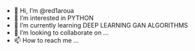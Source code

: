 - 👋 Hi, I’m @red1aroua
- 👀 I’m interested in PYTHON
- 🌱 I’m currently learning DEEP LEARNING GAN ALGORITHMS
- 💞️ I’m looking to collaborate on ...
- 📫 How to reach me ...

<!---
red1aroua/red1aroua is a ✨ special ✨ repository because its `README.md` (this file) appears on your GitHub profile.
You can click the Preview link to take a look at your changes.
--->
